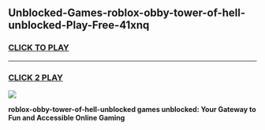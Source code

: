
## Unblocked-Games-roblox-obby-tower-of-hell-unblocked-Play-Free-41xnq
<h3>
<a href="https://premium76.site?title=roblox-obby-tower-of-hell-unblocked&ref=10A">CLICK TO PLAY</a></h3>
<hr>

<h3>
<a href="https://premium76.site?title=roblox-obby-tower-of-hell-unblocked&ref=10A">CLICK 2 PLAY</a>
  
</h3>

<a href="https://premium76.site?title=roblox-obby-tower-of-hell-unblocked&ref=10A"><img src="https://clearcache.store/games.png"></a>


**roblox-obby-tower-of-hell-unblocked games unblocked: Your Gateway to Fun and Accessible Online Gaming**
